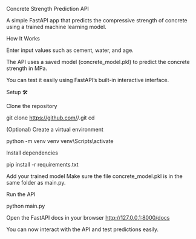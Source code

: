 Concrete Strength Prediction API

A simple FastAPI app that predicts the compressive strength of concrete using a trained machine learning model.

How It Works

Enter input values such as cement, water, and age.

The API uses a saved model (concrete_model.pkl) to predict the concrete strength in MPa.

You can test it easily using FastAPI’s built-in interactive interface.

Setup 🛠️

Clone the repository

git clone https://github.com/<your-username>/<repo-name>.git
cd <repo-name>

(Optional) Create a virtual environment

python -m venv venv
venv\Scripts\activate


Install dependencies

pip install -r requirements.txt

Add your trained model
Make sure the file concrete_model.pkl is in the same folder as main.py.

Run the API

python main.py


Open the FastAPI docs in your browser
http://127.0.0.1:8000/docs

You can now interact with the API and test predictions easily.
